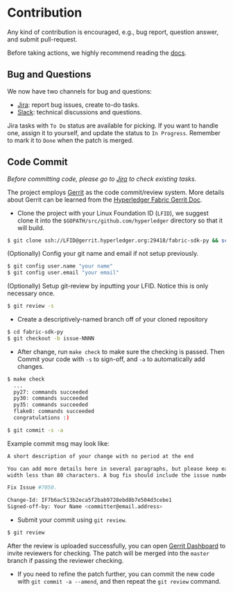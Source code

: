 # Contribution
Any kind of contribution is encouraged, e.g., bug report, question answer, and submit pull-request.

Before taking actions, we highly recommend reading the [docs](docs).


## Bug and Questions

We now have two channels for bug and questions:

* [Jira](https://jira.hyperledger.org/secure/RapidBoard.jspa?rapidView=85): report bug issues, create to-do tasks.
* [Slack](https://hyperledgerproject.slack.com/archives/fabric-sdk-py): technical discussions and questions.

Jira tasks with `To Do` status are available for picking. If you want to handle one, assign it to yourself, and update the status to `In Progress`. Remember to mark it to `Done` when the patch is merged.

## Code Commit

*Before committing code, please go to [Jira](https://jira.hyperledger.org/secure/RapidBoard.jspa?rapidView=85) to check existing tasks.*

The project employs [Gerrit](https://gerrit.hyperledger.org) as the code commit/review system. More details about Gerrit can be learned from the [Hyperledger Fabric Gerrit Doc](https://github.com/hyperledger/fabric/blob/master/docs/Gerrit/).

* Clone the project with your Linux Foundation ID (`LFID`), we suggest clone it into the `$GOPATH/src/github.com/hyperledger` directory so that it will build.

```sh
$ git clone ssh://LFID@gerrit.hyperledger.org:29418/fabric-sdk-py && scp -p -P 29418 LFID@gerrit.hyperledger.org:hooks/commit-msg fabric-sdk-py/.git/hooks/
```

(Optionally) Config your git name and email if not setup previously.

```sh
$ git config user.name "your name"
$ git config user.email "your email"
```

(Optionally) Setup git-review by inputting your LFID. Notice this is only necessary once.
```sh
$ git review -s
```

* Create a descriptively-named branch off of your cloned repository

```sh
$ cd fabric-sdk-py
$ git checkout -b issue-NNNN
```

* After change, run `make check` to make sure the checking is passed. Then Commit your code with `-s` to sign-off, and `-a` to automatically add changes.

```sh
$ make check
  ...
  py27: commands succeeded
  py30: commands succeeded
  py35: commands succeeded
  flake8: commands succeeded
  congratulations :)

$ git commit -s -a
```

Example commit msg may look like:

```sh
A short description of your change with no period at the end

You can add more details here in several paragraphs, but please keep each line
width less than 80 characters. A bug fix should include the issue number.

Fix Issue #7050.

Change-Id: IF7b6ac513b2eca5f2bab9728ebd8b7e504d3cebe1
Signed-off-by: Your Name <committer@email.address>
```

* Submit your commit using `git review`.

```sh
$ git review
```

After the review is uploaded successfully, you can open [Gerrit Dashboard](https://gerrit.hyperledger.org/r/#/dashboard/self) to invite reviewers for checking. The patch will be merged into the `master` branch if passing the reviewer checking.

* If you need to refine the patch further, you can commit the new code with `git commit -a --amend`, and then repeat the `git review` command.
